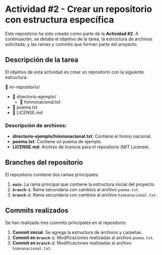# Actividad #2 - Crear un repositorio con estructura específica

Este repositorio ha sido creado como parte de la **Actividad #2**. A continuación, se detalla el objetivo de la tarea, la estructura de archivos solicitada, y las ramas y commits que forman parte del proyecto.

## Descripción de la tarea

El objetivo de esta actividad es crear un repositorio con la siguiente estructura:

📁 mi-repositorio/
   - 📁 directorio-ejemplo/
     - 📄 himnonacional.txt
   - 📄 poema.txt
   - 📄 LICENSE.md

### Descripción de archivos:

- **directorio-ejemplo/himnonacional.txt**: Contiene el himno nacional.
- **poema.txt**: Contiene un poema de ejemplo.
- **LICENSE.md**: Archivo de licencia para el repositorio (MIT License).

## Branches del repositorio

El repositorio contiene dos ramas principales:

1. **`main`**: La rama principal que contiene la estructura inicial del proyecto.
2. **`branch-1`**: Rama secundaria con cambios al archivo `poema.txt`.
3. **`branch-2`**: Rama secundaria con cambios al archivo `himnonacional.txt`.

## Commits realizados

Se han realizado tres commits principales en el repositorio:

1. **Commit inicial**: Se agrega la estructura de archivos y carpetas.
2. **Commit en `branch-1`**: Modificaciones realizadas al archivo `poema.txt`.
3. **Commit en `branch-2`**: Modificaciones realizadas al archivo `himnonacional.txt`.
